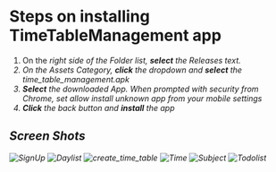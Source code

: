 # Steps on installing TimeTableManagement app

1) On the <em>right side<em> of the Folder list, <b>select</b> the <em>Releases</em> text.
2) On the Assets Category, <b>click</b> the dropdown and <b>select</b> the <em>time_table_management.apk</em>
3) <b>Select</b> the downloaded App. When prompted with security from Chrome, set allow install unknown app
from your mobile settings
4) <b>Click</b> the back button and <b>install</b> the app


## Screen Shots

![SignUp](https://user-images.githubusercontent.com/33832344/182006655-f92d5359-73f4-46d3-9507-cc9c0b6b3bdd.png)
![Daylist](https://user-images.githubusercontent.com/33832344/182006658-2f566ee6-0676-4588-97e4-6371ae989a60.png)
![create_time_table](https://user-images.githubusercontent.com/33832344/182022904-77576036-f401-43bf-b884-702ca2994b00.png)
![Time](https://user-images.githubusercontent.com/33832344/182022913-749d7c5c-22be-4102-8273-5f47e4c7926d.png)
![Subject](https://user-images.githubusercontent.com/33832344/182022918-9721bc32-509f-4831-b6a2-a9616a13134f.png)
![Todolist](https://user-images.githubusercontent.com/33832344/182022920-5d828999-bc64-44cb-802d-68b84088d097.png)

